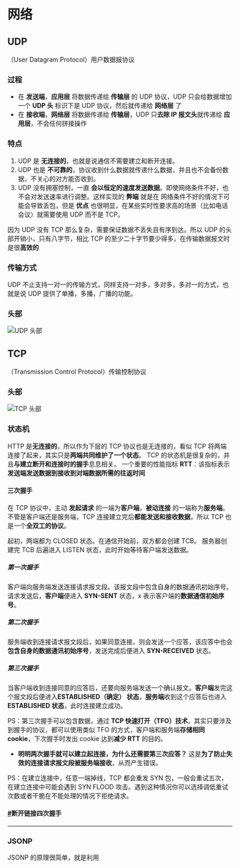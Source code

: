 # 网络

## UDP
（User Datagram Protocol）用户数据报协议
### 过程
- 在 **发送端**，**应用层** 将数据传递给 **传输层** 的 UDP 协议，UDP 只会给数据增加一个 **UDP 头** 标识下是 UDP 协议，然后就传递给 **网络层** 了
- 在 **接收端**，**网络层** 将数据传递给 **传输层**，UDP 只**去除 IP 报文头**就传递给 **应用层**，不会任何拼接操作
### 特点
1. UDP 是 **无连接的**，也就是说通信不需要建立和断开连接。
2. UDP 也是 **不可靠的**，协议收到什么数据就传递什么数据，并且也不会备份数据，不关心的对方能否收到。
3. UDP 没有拥塞控制，一直 **会以恒定的速度发送数据**。即使网络条件不好，也不会对发送速率进行调整。这样实现的 **弊端** 就是在 网络条件不好的情况下可能会导致丢包，但是 **优点** 也很明显，在某些实时性要求高的场景（比如电话会议）就需要使用 UDP 而不是 TCP。

因为 UDP 没有 TCP 那么复杂，需要保证数据不丢失且有序到达。所以 UDP 的头部开销小，只有八字节，相比 TCP 的至少二十字节要少得多，在传输数据报文时是很**高效的**
### 传输方式
UDP 不止支持一对一的传输方式，同样支持一对多，多对多，多对一的方式，也就是说 UDP 提供了单播，多播，广播的功能。
### 头部
![UDP 头部](https://upload-images.jianshu.io/upload_images/7094266-f824405223679ee7.png?imageMogr2/auto-orient/strip%7CimageView2/2/w/1240)

## TCP
（Transmission Control Protocol）传输控制协议
### 头部
![TCP 头部](https://upload-images.jianshu.io/upload_images/7094266-957efab8a7d36b78.png?imageMogr2/auto-orient/strip%7CimageView2/2/w/1240)
### 状态机
HTTP 是**无连接的**，所以作为下层的 TCP 协议也是无连接的，看似 TCP 将两端连接了起来，其实只是**两端共同维护了一个状态**。
TCP 的状态机是很复杂的，并且**与建立断开和连接时的握手**息息相关。
一个重要的性能指标 **RTT**：该指标表示 **发送端发送数据到接收到对端数据所需的往返时间**
#### 三次握手
在 TCP 协议中，主动 **发起请求** 的一端为**客户端**，**被动连接** 的一端称为**服务端**。不管是客户端还是服务端，TCP 连接建立完后**都能发送和接收数据**，所以 TCP 也是一个**全双工的协议**。

起初，两端都为 CLOSED 状态。在通信开始前，双方都会创建 TCB。 服务器创建完 TCB 后遍进入 LISTEN 状态，此时开始等待客户端发送数据。
##### 第一次握手
客户端向服务端发送连接请求报文段。该报文段中包含自身的数据通讯初始序号。请求发送后，**客户端**便进入 **SYN-SENT** 状态，x 表示客户端的**数据通信初始序号**。
##### 第二次握手
服务端收到连接请求报文段后，如果同意连接，则会发送一个应答，该应答中也会**包含自身的数据通讯初始序号**，发送完成后便进入 **SYN-RECEIVED** 状态。
##### 第三次握手
当客户端收到连接同意的应答后，还要向服务端发送一个确认报文。**客户端**发完这个报文段后便进入**ESTABLISHED（确定） 状态**，**服务端**收到这个应答后也进入 **ESTABLISHED 状态**，此时连接建立成功。

PS：第三次握手可以包含数据，通过 **TCP 快速打开（TFO）技术**。其实只要涉及到握手的协议，都可以使用类似 TFO 的方式，客户端和服务端**存储相同 cookie**，下次握手时发出 cookie 达到**减少 RTT** 的目的。
- **明明两次握手就可以建立起连接，为什么还需要第三次应答？**
这是**为了防止失效的连接请求报文段被服务端接收**，从而产生错误。

PS：在建立连接中，任意一端掉线，TCP 都会重发 SYN 包，一般会重试五次，在建立连接中可能会遇到 SYN FLOOD 攻击。遇到这种情况你可以选择调低重试次数或者干脆在不能处理的情况下拒绝请求。
#### [#](https://yuchengkai.cn/docs/cs/#%E6%96%AD%E5%BC%80%E9%93%BE%E6%8E%A5%E5%9B%9B%E6%AC%A1%E6%8F%A1%E6%89%8B)断开链接四次握手
---
### JSONP
JSONP 的原理很简单，就是利用 <script> 标签没有跨域限制的漏洞。通过 <script> 标签指向一个需要访问的地址并提供一个回调函数来接收数据当需要通讯时。
### CORS
服务端设置 Access-Control-Allow-Origin 就可以开启 CORS
